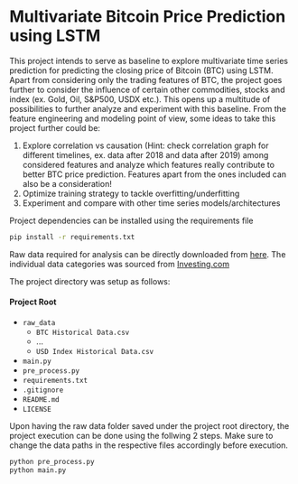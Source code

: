 # Multivariate Bitcoin Price Prediction using LSTM

This project intends to serve as baseline to explore multivariate time series prediction for predicting the closing price of Bitcoin (BTC) using LSTM. Apart from considering only the trading features of BTC, the project goes further to consider the influence of certain other commodities, stocks and index (ex. Gold, Oil, S&P500, USDX etc.). This opens up a multitude of possibilities to further analyze and experiment with this baseline. From the feature engineering and modeling point of view, some ideas to take this project further could be:

1. Explore correlation vs causation (Hint: check correlation graph for different timelines, ex. data after 2018 and data after 2019) among considered features and analyze which features really contribute to better BTC price prediction. Features apart from the ones included can also be a consideration!
2. Optimize training strategy to tackle overfitting/underfitting
3. Experiment and compare with other time series models/architectures 

Project dependencies can be installed using the requirements file
```bash
pip install -r requirements.txt
```

Raw data required for analysis can be directly downloaded from [here](https://drive.google.com/drive/folders/11qirLsWjUPwTzwq6b8Che-L1Mjk1l7e3?usp=sharing). The individual data categories was sourced from [Investing.com](https://www.investing.com/)

The project directory was setup as follows:

#### Project Root
- `raw_data`
    - `BTC Historical Data.csv`
    - ...
    - `USD Index Historical Data.csv`
- `main.py`
- `pre_process.py`
- `requirements.txt`
- `.gitignore`
- `README.md`
- `LICENSE`

Upon having the raw data folder saved under the project root directory, the project execution can be done using the follwing 2 steps. Make sure to change the data paths in the respective files accordingly before execution.
```bash
python pre_process.py
python main.py
```




